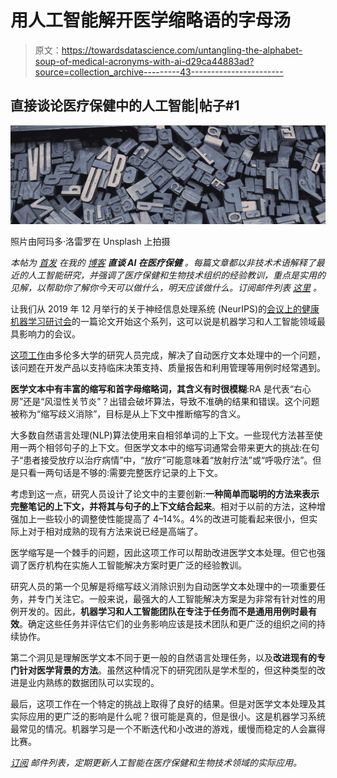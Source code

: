 # 用人工智能解开医学缩略语的字母汤

> 原文：<https://towardsdatascience.com/untangling-the-alphabet-soup-of-medical-acronyms-with-ai-d29ca44883ad?source=collection_archive---------43----------------------->

## 直接谈论医疗保健中的人工智能|帖子#1

![](img/3e6772718422c5aa6208edfe13509b62.png)

照片由阿玛多·洛雷罗在 Unsplash 上拍摄

*本帖为* [*首发*](https://www.manganese.solutions/blog/2020/2/3/untangling-the-alphabet-soup-of-medical-acronyms-with-ai) *在我的* [*博客*](https://www.manganese.solutions/blog) ***直谈 AI 在医疗保健*** *。每篇文章都以非技术术语解释了最近的人工智能研究，并强调了医疗保健和生物技术组织的经验教训，重点是实用的见解，以帮助你了解你今天可以做什么，明天应该做什么。订阅邮件列表* [*这里*](https://newsletter.manganese.solutions/subscribe) *。*

让我们从 2019 年 12 月举行的关于神经信息处理系统 (NeurIPS)的[会议上的](https://neurips.cc/Conferences/2019/Schedule)[健康机器学习研讨会](https://ml4health.github.io/2019/)的一篇论文开始这个系列，这可以说是机器学习和人工智能领域最具影响力的会议。

[这项工作](https://ml4health.github.io/2019/pdf/300_ml4h_preprint.pdf)由多伦多大学的研究人员完成，解决了自动医疗文本处理中的一个问题，该问题在开发产品以支持临床决策支持、质量报告和利用管理等用例时经常遇到。

**医学文本中有丰富的缩写和首字母缩略词，其含义有时很模糊**:RA 是代表“右心房”还是“风湿性关节炎”？出错会破坏算法，导致不准确的结果和错误。这个问题被称为“缩写歧义消除”，目标是从上下文中推断缩写的含义。

大多数自然语言处理(NLP)算法使用来自相邻单词的上下文。一些现代方法甚至使用一两个相邻句子的上下文。但医学文本中的缩写词通常会带来更大的挑战:在句子“患者接受放疗以治疗病情”中，“放疗”可能意味着“放射疗法”或“呼吸疗法”。但是只看一两句话是不够的:需要完整医疗记录的上下文。

考虑到这一点，研究人员设计了论文中的主要创新:**一种简单而聪明的方法来表示完整笔记的上下文，并将其与句子的上下文结合起来**。相对于以前的方法，这种增强加上一些较小的调整使性能提高了 4–14%。4%的改进可能看起来很小，但实际上对于相对成熟的现有方法来说已经是高端了。

医学缩写是一个棘手的问题，因此这项工作可以帮助改进医学文本处理。但它也强调了医疗机构在实施人工智能解决方案时更广泛的经验教训。

研究人员的第一个见解是将缩写歧义消除识别为自动医学文本处理中的一项重要任务，并专门关注它。一般来说，最强大的人工智能解决方案是为非常有针对性的用例开发的。因此，**机器学习和人工智能团队在专注于任务而不是通用用例时最有效**。确定这些任务并评估它们的业务影响应该是技术团队和更广泛的组织之间的持续协作。

第二个洞见是理解医学文本不同于更一般的自然语言处理任务，以及**改进现有的专门针对医学背景的方法**。虽然这种情况下的研究团队是学术型的，但这种类型的改进是业内熟练的数据团队可以实现的。

最后，这项工作在一个特定的挑战上取得了良好的结果。但是对医学文本处理及其实际应用的更广泛的影响是什么呢？很可能是真的，但是很小。这是机器学习系统最常见的情况。机器学习是一个不断迭代和小改进的游戏，缓慢而稳定的人会赢得比赛。

[*订阅*](https://newsletter.manganese.solutions/subscribe) *邮件列表，定期更新人工智能在医疗保健和生物技术领域的实际应用。*